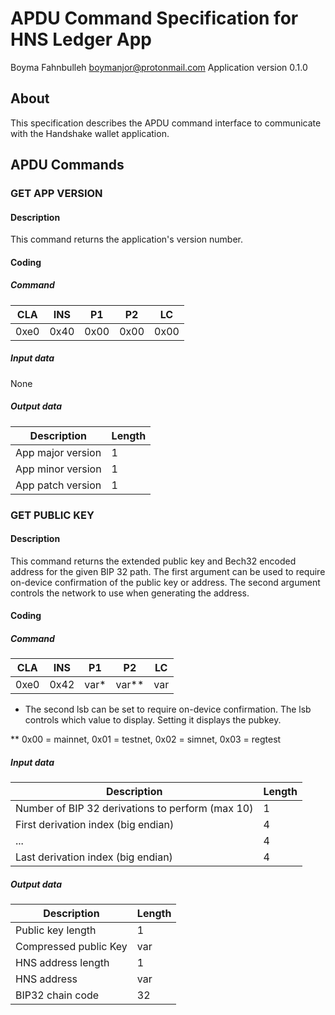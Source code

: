 # APDU Command Specification for HNS Ledger App

Boyma Fahnbulleh <boymanjor@protonmail.com>
Application version 0.1.0

## About

This specification describes the APDU command interface to communicate with
the Handshake wallet application.

## APDU Commands

### GET APP VERSION
#### Description

This command returns the application's version number.

#### Coding
##### Command

| CLA   | INS   | P1   | P2   | LC   |
| ----- | ----- | ---- | ---- | ---- |
| 0xe0  | 0x40  | 0x00 | 0x00 | 0x00 |

##### Input data

None

##### Output data

| Description       | Length |
| ----------------- | ------ |
| App major version | 1      |
| App minor version | 1      |
| App patch version | 1      |

### GET PUBLIC KEY
#### Description

This command returns the extended public key and Bech32 encoded address for
the given BIP 32 path. The first argument can be used to require on-device
confirmation of the public key or address. The second argument controls the
network to use when generating the address.

#### Coding
##### Command

| CLA   | INS   | P1   | P2    | LC  |
| ----- | ----- | ---- | ----- | --- |
| 0xe0  | 0x42  | var* | var** | var |

* The second lsb can be set to require on-device confirmation. The lsb
controls which value to display. Setting it displays the pubkey.

** 0x00 = mainnet, 0x01 = testnet, 0x02 = simnet, 0x03 = regtest

##### Input data

| Description                                      | Length |
| ------------------------------------------------ | ------ |
| Number of BIP 32 derivations to perform (max 10) | 1      |
| First derivation index (big endian)              | 4      |
| ...                                              | 4      |
| Last derivation index (big endian)               | 4      |

##### Output data

| Description             | Length |
| ----------------------- | ------ |
| Public key length       | 1      |
| Compressed public Key   | var    |
| HNS address length      | 1      |
| HNS address             | var    |
| BIP32 chain code        | 32     |

